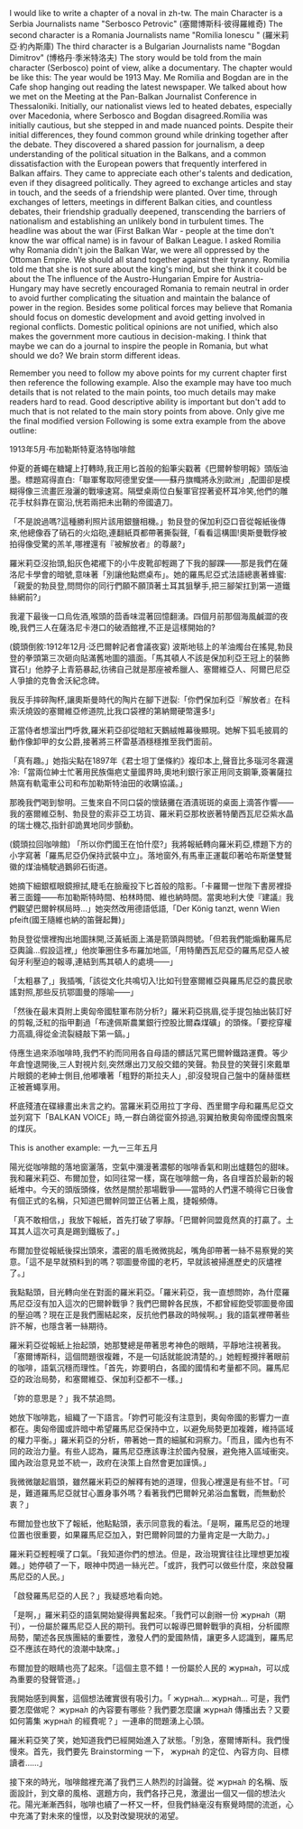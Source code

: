 I would like to write a chapter of a noval in zh-tw.
The main Character is a Serbia Journalists name "Serbosco Petrovic" (塞爾博斯科·彼得羅維奇)
The second character is a Romania Journalists name "Romilia Ionescu " (羅米莉亞·約內斯庫)
The third character is a Bulgarian Journalists name "Bogdan Dimitrov" (博格丹·季米特洛夫)
The story would be told from the main character (Serbosco) point of view, alike a documentary.
The chapter would be like this:
The year would be 1913 May. Me Romilia and Bogdan are in the Cafe shop hanging out reading the latest newspaper. 
We talked about how we met on the Meeting at the Pan-Balkan Journalist Conference in Thessaloniki. Initially, our nationalist views led to heated debates, especially over Macedonia, where Serbosco and Bogdan disagreed.Romilia was initially cautious, but she stepped in and made nuanced points. Despite their initial differences, they found common ground while drinking together after the debate. They discovered a shared passion for journalism, a deep understanding of the political situation in the Balkans, and a common dissatisfaction with the European powers that frequently interfered in Balkan affairs. They came to appreciate each other's talents and dedication, even if they disagreed politically. They agreed to exchange articles and stay in touch, and the seeds of a friendship were planted. Over time, through exchanges of letters, meetings in different Balkan cities, and countless debates, their friendship gradually deepened, transcending the barriers of nationalism and establishing an unlikely bond in turbulent times.
The headline was about the war (First Balkan War - people at the time don't know the war offical name) is in favour of Balkan League.
I asked Romilia why Romania didn't join the Balkan War, we were all oppressed by the Ottoman Empire.  We should all stand together against their tyranny.
Romilia told me that she is not sure about the king's mind, but she think it could be about the The influence of the Austro-Hungarian Empire for Austria-Hungary may have secretly encouraged Romania to remain neutral in order to avoid further complicating the situation and maintain the balance of power in the region. 
Besides some political forces may believe that Romania should focus on domestic development and avoid getting involved in regional conflicts. Domestic political opinions are not unified, which also makes the government more cautious in decision-making.
I think that maybe we can do a journal to inspire the people in Romania, but what should we do?
We brain storm different ideas.

Remember you need to follow my above points for my current chapter first then reference the following example. Also the example may have too much details that is not related to the main points, too much details may make readers hard to read. Good descriptive ability is important but don't add to much that is not related to the main story points from above. Only give me the final modified version
Following is some extra example from the above outline:

1913年5月·布加勒斯特夏洛特咖啡館

仲夏的蒼蠅在糖罐上打轉時,我正用匕首般的鉛筆尖戳著《巴爾幹黎明報》頭版油墨。標題寫得直白:「聯軍奪取阿德里安堡——蘇丹旗幟將永別歐洲」,配圖卻是模糊得像三流畫匠潑灑的戰壕速寫。隔壁桌兩位白髮軍官捏著瓷杯耳冷笑,他們的雕花手杖斜靠在窗沿,恍若兩把未出鞘的帝國遺刀。

「不是說過嗎?這種勝利照片該用銀鹽相機。」勃艮登的保加利亞口音從報紙後傳來,他總像吞了硝石的火焰砲,連翻紙頁都帶著撕裂聲,「看看這構圖!奧斯曼戰俘被拍得像受驚的羔羊,哪裡還有『被解放者』的尊嚴?」

羅米莉亞沒抬頭,鉛灰色裙襬下的小牛皮靴卻輕踢了下我的腳踝——那是我們在薩洛尼卡學會的暗號,意味著「別讓他點燃桌布」。她的羅馬尼亞式法語總裹著蜂蜜:「親愛的勃艮登,問問你的同行們願不願頂著土耳其狙擊手,把三腳架扛到第一道鐵絲網前?」

我灌下最後一口烏佐酒,喉頭的茴香味混著回憶翻湧。四個月前那個海風鹹澀的夜晚,我們三人在薩洛尼卡港口的破酒館裡,不正是這樣開始的?

(鏡頭倒敘:1912年12月·泛巴爾幹記者會議夜宴)
波斯地毯上的羊油燭台在搖晃,勃艮登的拳頭第三次砸向貼滿舊地圖的牆面。「馬其頓人不該是保加利亞王冠上的裝飾寶石!」他脖子上青筋暴起,彷彿自己就是那座被希臘人、塞爾維亞人、阿爾巴尼亞人爭搶的克魯舍沃紀念碑。

我反手摔碎陶杯,讓奧斯曼時代的陶片在腳下迸裂:「你們保加利亞『解放者』在科索沃燒毀的塞爾維亞修道院,比我口袋裡的第納爾硬幣還多!」

正當侍者想溜出門呼救,羅米莉亞卻從暗紅天鵝絨帷幕後顯現。她解下狐毛披肩的動作像卸甲的女公爵,接著將三杯雷基酒穩穩推至我們面前。

「真有趣。」她指尖點在1897年《君士坦丁堡條約》複印本上,聲音比多瑙河冬霧還冷:「當兩位紳士忙著用民族傷疤丈量國界時,奧地利銀行家正用同支鋼筆,簽署薩拉熱窩有軌電車公司和布加勒斯特油田的收購協議。」

那晚我們喝到黎明。三隻來自不同口袋的懷錶攤在酒漬斑斑的桌面上滴答作響——我的塞爾維亞制、勃艮登的索非亞工坊貨、羅米莉亞那枚嵌著特蘭西瓦尼亞紫水晶的瑞士機芯,指針卻詭異地同步顫動。

(鏡頭拉回咖啡館)
「所以你們國王在怕什麼?」我將報紙轉向羅米莉亞,標題下方的小字寫著「羅馬尼亞仍保持武裝中立」。落地窗外,有馬車正運載印著哈布斯堡雙鷲徽的煤油桶駛過鵝卵石街道。

她摘下細銀框眼鏡擦拭,睫毛在臉龐投下匕首般的陰影。「卡羅爾一世陛下書房裡掛著三面鐘——布加勒斯特時間、柏林時間、維也納時間。當奧地利大使『建議』我們觀望巴爾幹棋局時...」她突然改用德語低語,「Der König tanzt, wenn Wien pfeift(國王隨維也納的笛聲起舞)」

勃艮登從懷裡掏出地圖抹開,泛黃紙面上滿是箭頭與問號。「但若我們能煽動羅馬尼亞輿論...假設這裡,」他炭筆圈住多布羅加地區,「用特蘭西瓦尼亞的羅馬尼亞人被匈牙利壓迫的報導,連結到馬其頓人的處境——」

「太粗暴了,」我插嘴,「該從文化共鳴切入!比如刊登塞爾維亞與羅馬尼亞的農民歌謠對照,那些反抗鄂圖曼的隱喻——」

「然後在最末頁附上奧匈帝國駐軍布防分析?」羅米莉亞挑眉,從手提包抽出裝訂好的剪報,泛紅的指甲劃過「布達佩斯農業銀行控股比爾森煤礦」的頭條。「要挖穿權力高牆,得從金流裂縫敲下第一鎬。」

侍應生過來添咖啡時,我們不約而同用各自母語的髒話咒罵巴爾幹鐵路運費。等少年倉惶退開後,三人對視片刻,突然爆出刀叉般交錯的笑聲。勃艮登的笑聲引來戴單片眼鏡的老紳士側目,他嘟囔著「粗野的斯拉夫人」,卻沒發現自己盤中的薩赫蛋糕正被蒼蠅享用。

杯底殘渣在碟緣畫出未言之約。當羅米莉亞用拉丁字母、西里爾字母和羅馬尼亞文並列寫下「BALKAN VOICE」時,一群白鴿從窗外掠過,羽翼拍散奧匈帝國煙囪飄來的煤灰。

This is another example:
一九一三年五月

陽光從咖啡館的落地窗灑落，空氣中瀰漫著濃郁的咖啡香氣和剛出爐麵包的甜味。我和羅米莉亞、布爾加登，如同往常一樣，窩在咖啡館一角，各自埋首於最新的報紙堆中。今天的頭版頭條，依然是關於那場戰爭——當時的人們還不曉得它日後會有個正式的名稱，只知道巴爾幹同盟正佔著上風，捷報頻傳。

「真不敢相信，」我放下報紙，首先打破了寧靜。「巴爾幹同盟竟然真的打贏了。土耳其人這次可真是踢到鐵板了。」

布爾加登從報紙後探出頭來，濃密的眉毛微微挑起，嘴角卻帶著一絲不易察覺的笑意。「這不是早就預料到的嗎？鄂圖曼帝國的老朽，早就該被掃進歷史的灰燼裡了。」

我點點頭，目光轉向坐在對面的羅米莉亞。「羅米莉亞，我一直想問妳，為什麼羅馬尼亞沒有加入這次的巴爾幹戰爭？我們巴爾幹各民族，不都曾經飽受鄂圖曼帝國的壓迫嗎？現在正是我們團結起來，反抗他們暴政的時候啊。」我的語氣裡帶著些許不解，也隱含著一絲期待。

羅米莉亞從報紙上抬起頭，她那雙總是帶著思考神色的眼睛，平靜地注視著我。「塞爾博斯科，這個問題很複雜，不是一句話就能說清楚的。」她輕輕攪拌著眼前的咖啡，語氣沉穩而理性。「首先，妳要明白，各國的國情和考量都不同。羅馬尼亞的政治局勢，和塞爾維亞、保加利亞都不一樣。」

「妳的意思是？」我不禁追問。

她放下咖啡匙，組織了一下語言。「妳們可能沒有注意到，奧匈帝國的影響力一直都在。奧匈帝國或許暗中希望羅馬尼亞保持中立，以避免局勢更加複雜，維持區域的權力平衡。」羅米莉亞的分析，帶著她一貫的細膩和洞察力。「而且，國內也有不同的政治力量。有些人認為，羅馬尼亞應該專注於國內發展，避免捲入區域衝突。國內政治意見並不統一，政府在決策上自然會更加謹慎。」

我微微皺起眉頭，雖然羅米莉亞的解釋有她的道理，但我心裡還是有些不甘。「可是，難道羅馬尼亞就甘心置身事外嗎？看著我們巴爾幹兄弟浴血奮戰，而無動於衷？」

布爾加登也放下了報紙，他點點頭，表示同意我的看法。「是啊，羅馬尼亞的地理位置也很重要，如果羅馬尼亞加入，對巴爾幹同盟的力量肯定是一大助力。」

羅米莉亞輕輕嘆了口氣。「我知道你們的想法。但是，政治現實往往比理想更加複雜。」她停頓了一下，眼神中閃過一絲光芒。「或許，我們可以做些什麼，來啟發羅馬尼亞的人民。」

「啟發羅馬尼亞的人民？」我疑惑地看向她。

「是啊，」羅米莉亞的語氣開始變得興奮起來。「我們可以創辦一份 журна́л（期刊），一份屬於羅馬尼亞人民的期刊。我們可以報導巴爾幹戰爭的真相，分析國際局勢，闡述各民族團結的重要性，激發人們的愛國熱情，讓更多人認識到，羅馬尼亞不應該在時代的浪潮中缺席。」

布爾加登的眼睛也亮了起來。「這個主意不錯！一份屬於人民的 журна́л，可以成為重要的發聲管道。」

我開始感到興奮，這個想法確實很有吸引力。「 журна́л… журна́л…  可是，我們要怎麼做呢？ журна́л 的內容要有哪些？我們要怎麼讓 журна́л 傳播出去？又要如何籌集 журна́л 的經費呢？」一連串的問題湧上心頭。

羅米莉亞笑了笑，她知道我們已經開始進入了狀態。「別急，塞爾博斯科。我們慢慢來。首先，我們要先 Brainstorming 一下， журна́л 的定位、內容方向、目標讀者……」

接下來的時光，咖啡館裡充滿了我們三人熱烈的討論聲。從 журна́л 的名稱、版面設計，到文章的風格、選題方向，我們各抒己見，激盪出一個又一個的想法火花。陽光漸漸西斜，咖啡也續了一杯又一杯，但我們絲毫沒有察覺時間的流逝，心中充滿了對未來的憧憬，以及對改變現狀的渴望。